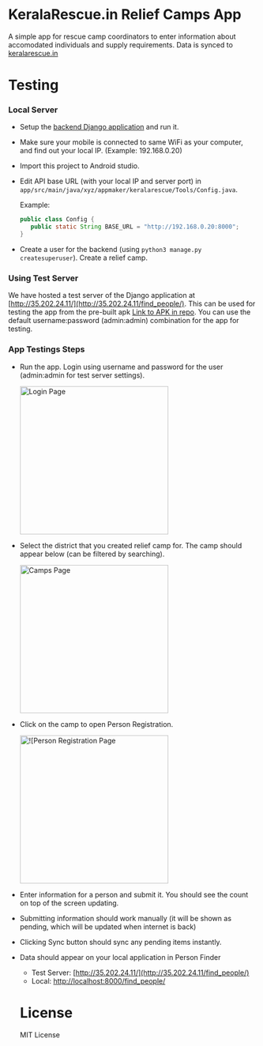 # KeralaRescue.in Relief Camps App 

A simple app for rescue camp coordinators to enter information about accomodated individuals and supply requirements. Data is synced to [keralarescue.in](https://keralarescue.in/relief_camps)

# Testing

### Local Server

- Setup the [backend Django application](https://github.com/IEEEKeralaSection/rescuekerala/) and run it.
- Make sure your mobile is connected to same WiFi as your computer, and find out your local IP. (Example: 192.168.0.20)
- Import this project to Android studio.
- Edit API base URL (with your local IP and server port) in `app/src/main/java/xyz/appmaker/keralarescue/Tools/Config.java`.
   
   Example:
   ```java
   public class Config {
      public static String BASE_URL = "http://192.168.0.20:8000";
   }
   ```

- Create a user for the backend (using `python3 manage.py createsuperuser`). Create a relief camp.

### Using Test Server
We have hosted a test server of the Django application at [http://35.202.24.11/](http://35.202.24.11/find_people/). 
This can be used for testing the app from the pre-built apk [Link to APK in repo](https://github.com/Appmaker-xyz/KeralaRescueRefugeeDB/raw/master/app-debug.apk).
You can use the default username:password (admin:admin) combination for the app for testing. 

### App Testings Steps

- Run the app. Login using username and password for the user (admin:admin for test server settings).

    <img src="https://i.imgur.com/PpVC7aC.jpg" alt="Login Page" width="300">
  
- Select the district that you created relief camp for. The camp should appear below (can be filtered by searching).

    <img src="https://i.imgur.com/BNGQbiB.jpg" alt="Camps Page" width="300">

- Click on the camp to open Person Registration.

    <img src="https://i.imgur.com/LwvECEb.jpg" alt="![Person Registration Page" width="300">

- Enter information for a person and submit it. You should see the count on top of the screen updating.
- Submitting information should work manually (it will be shown as pending, which will be updated when internet is back)
- Clicking Sync button should sync any pending items instantly.
- Data should appear on your local application in Person Finder
  - Test Server: [http://35.202.24.11/](http://35.202.24.11/find_people/)
  - Local: [http://localhost:8000/find_people/](http://localhost:8000/find_people/)
  
  # License
  MIT License
